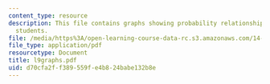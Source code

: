 ```yaml
---
content_type: resource
description: This file contains graphs showing probability relationship between t-
  students.
file: /media/https%3A/open-learning-course-data-rc.s3.amazonaws.com/14-30-introduction-to-statistical-method-in-economics-spring-2006/d70cfa2ff389559fe4b824babe132b8e_l9graphs.pdf
file_type: application/pdf
resourcetype: Document
title: l9graphs.pdf
uid: d70cfa2f-f389-559f-e4b8-24babe132b8e
---
```

